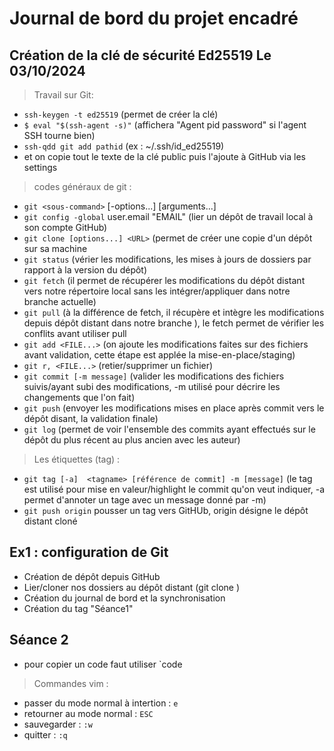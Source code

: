 # Journal de bord du projet encadré
## Création de la clé de sécurité Ed25519  Le 03/10/2024
> Travail sur Git:
- `ssh-keygen -t ed25519` (permet de créer la clé)
- `$ eval "$(ssh-agent -s)"` (affichera "Agent pid password" si l'agent SSH tourne bien)
- `ssh-qdd git add pathid` (ex : ~/.ssh/id_ed25519)
- et on copie tout le texte de la clé public puis l'ajoute à GitHub via les settings
> codes généraux de git :
- `git <sous-command>` [-options...] [arguments...]
- `git config -global` user.email "EMAIL" (lier un dépôt de travail local à son compte GitHub)
- `git clone [options...] <URL>` (permet de  créer une copie d'un dépôt sur sa machine 
- `git status` (vérier les modifications, les mises à jours de dossiers par rapport à la version du dépôt)
- `git fetch` (il permet de récupérer les modifications du dépôt distant vers notre répertoire local sans les intégrer/appliquer dans notre branche actuelle)
- `git pull` (à la différence de fetch, il récupère et intègre les modifications depuis dépôt distant dans notre branche ), le fetch permet de vérifier les conflits avant utiliser pull
- `git add <FILE...>` (on ajoute les modifications faites sur des fichiers avant validation, cette étape est applée la mise-en-place/staging)
- `git r, <FILE...>` (retier/supprimer un fichier)
- `git commit [-m message]` (valider les modifications des fichiers suivis/ayant subi des modifications, -m utilisé pour décrire les changements que l'on fait)
- `git push` (envoyer les modifications mises en place après commit vers le dépôt disant, la validation finale)
- `git log` (permet de voir l'ensemble des commits ayant effectués sur le dépôt du plus récent au plus ancien avec les auteur)
> Les étiquettes (tag) : 
- `git tag [-a]  <tagname> [référence de commit] -m [message]` (le tag est utilisé pour mise en valeur/highlight le commit qu'on veut indiquer, -a permet d'annoter un tage avec un message donné par -m)
- `git push origin` pousser un tag vers GitHUb, origin désigne le dépôt distant cloné
## Ex1 : configuration de Git
- Création de dépôt depuis GitHub
- Lier/cloner nos dossiers au dépôt distant (git clone <URL>)
- Création du journal de bord et la synchronisation
- Création du tag "Séance1"
## Séance 2 
- pour copier un code faut utiliser `code
> Commandes vim :
- passer du mode normal à intertion : `e`
- retourner au mode normal : `ESC`
- sauvegarder : `:w`
- quitter : `:q`
